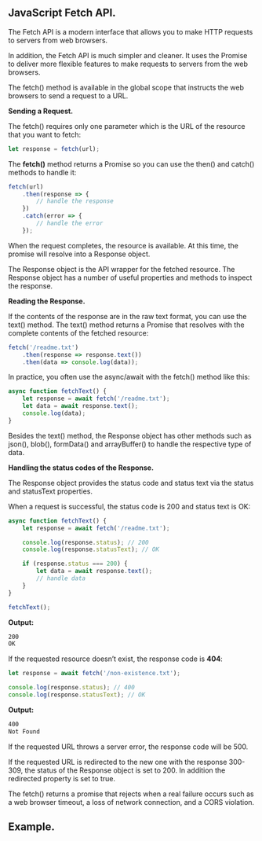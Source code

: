 ## **JavaScript Fetch API.**

The Fetch API is a modern interface that allows you to make HTTP requests to servers from web browsers. 

In addition, the Fetch API is much simpler and cleaner. It uses the Promise to deliver more flexible features to make requests to servers from the web browsers.

The fetch() method is available in the global scope that instructs the web browsers to send a request to a URL.

**Sending a Request.**

The fetch() requires only one parameter which is the URL of the resource that you want to fetch: 

```javascript
let response = fetch(url); 
```

The **fetch()** method returns a Promise so you can use the then() and catch() methods to handle it: 

```javascript
fetch(url)
    .then(response => {
        // handle the response
    })
    .catch(error => {
        // handle the error
    });
``` 

When the request completes, the resource is available. At this time, the promise will resolve into a Response object.


The Response object is the API wrapper for the fetched resource. The Response object has a number of useful properties and methods to inspect the response. 


**Reading the Response.**

If the contents of the response are in the raw text format, you can use the text() method. The text() method returns a Promise that resolves with the complete contents of the fetched resource: 

```javascript
fetch('/readme.txt')
    .then(response => response.text())
    .then(data => console.log(data)); 

``` 

In practice, you often use the async/await with the fetch() method like this:

```javascript
async function fetchText() {
    let response = await fetch('/readme.txt');
    let data = await response.text();
    console.log(data);
} 
``` 

Besides the text() method, the Response object has other methods such as json(), blob(), formData() and arrayBuffer() to handle the respective type of data. 



**Handling the status codes of the Response.**

The Response object provides the status code and status text via the status and statusText properties.

When a request is successful, the status code is 200 and status text is OK:

```javascript
async function fetchText() {
    let response = await fetch('/readme.txt');

    console.log(response.status); // 200
    console.log(response.statusText); // OK

    if (response.status === 200) {
        let data = await response.text();
        // handle data
    }
}

fetchText();
````

**Output:**

```html
200
OK
```

If the requested resource doesn’t exist, the response code is **404**:

```javascript
let response = await fetch('/non-existence.txt');

console.log(response.status); // 400
console.log(response.statusText); // OK
```

**Output:**

```html
400
Not Found
```

If the requested URL throws a server error, the response code will be 500.

If the requested URL is redirected to the new one with the response 300-309, the status of the Response object is set to 200. In addition the redirected property is set to true.

The fetch() returns a promise that rejects when a real failure occurs such as a web browser timeout, a loss of network connection, and a CORS violation.


## **Example.**